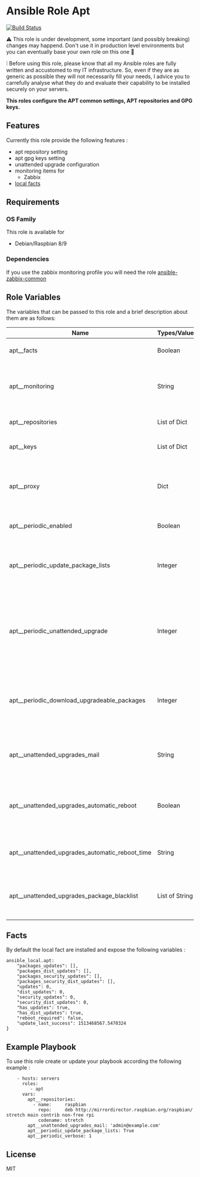 Ansible Role Apt
=========

[![Build Status](https://travis-ci.org/Turgon37/ansible-apt.svg?branch=master)](https://travis-ci.org/Turgon37/ansible-apt)

:warning: This role is under development, some important (and possibly breaking) changes may happend. Don't use it in production level environments but you can eventually base your own role on this one :hammer:

:grey_exclamation: Before using this role, please know that all my Ansible roles are fully written and accustomed to my IT infrastructure. So, even if they are as generic as possible they will not necessarily fill your needs, I advice you to carrefully analyse what they do and evaluate their capability to be installed securely on your servers.

**This roles configure the APT common settings, APT repositories and GPG keys.**

## Features

Currently this role provide the following features :

  * apt repository setting
  * apt gpg keys setting
  * unattended upgrade configuration
  * monitoring items for
    * Zabbix
  * [local facts](#facts)

## Requirements

### OS Family

This role is available for

  * Debian/Raspbian 8/9

### Dependencies

If you use the zabbix monitoring profile you will need the role [ansible-zabbix-common](https://github.com/Turgon37/ansible-zabbix-common)


## Role Variables

The variables that can be passed to this role and a brief description about them are as follows:

| Name                                          | Types/Values   | Description                                                                                           |
| ----------------------------------------------| ---------------|------------------------------------------------------------------------------------------------------ |
| apt__facts                                    | Boolean        | Install the local fact script                                                                         |
| apt__monitoring                               | String         | The name of the monitoring "profile" to use. Available 'zabbix')                                      |
| apt__repositories                             | List of Dict   | see official apt_repository module                                                                    |
| apt__keys                                     | List of Dict   | see official apt_key module                                                                           |
| apt__proxy                                    | Dict           | Configure the http proxy for APT, format of dict  => {host: 'host', port: 8080, https: True}          |
| apt__periodic_enabled                         | Boolean        | Enable periodic cron task for APT                                                                     |
| apt__periodic_update_package_lists            | Integer        | If > 0, automatic apt-get update will be performed by periodic task every n-days                      |
| apt__periodic_unattended_upgrade              | Integer        | If > 0, automatic apt-get upgrade for security updates will be performed by periodic task every n-days|
| apt__periodic_download_upgradeable_packages   | Integer        | If > 0, automatic apt-get download will be performed by periodic task every n-days                    |
| apt__unattended_upgrades_mail                 | String         | Specify the mail address of the recipient for report messages                                         |
| apt__unattended_upgrades_automatic_reboot     | Boolean        | If true, automatic reboot will be performed when needed (kernel upgrade..)                            |
| apt__unattended_upgrades_automatic_reboot_time| String         | A specific time that you allow the servers to be reboot                                               |
| apt__unattended_upgrades_package_blacklist    | List of String | List of package name (regexp allowed) to blacklist from auto upgrade                                  |

## Facts

By default the local fact are installed and expose the following variables :


```
ansible_local.apt:
    "packages_updates": [],
    "packages_dist_updates": [],
    "packages_security_updates": [],
    "packages_security_dist_updates": [],
    "updates": 0,
    "dist_updates": 0,
    "security_updates": 0,
    "security_dist_updates": 0,
    "has_updates": true,
    "has_dist_updates": true,
    "reboot_required": false,
    "update_last_success": 1513468567.5470324
}
```


## Example Playbook

To use this role create or update your playbook according the following example :


```
    - hosts: servers
      roles:
         - apt
      vars:
        apt__repositories:
          - name:     raspbian
            repo:     deb http://mirrordirector.raspbian.org/raspbian/ stretch main contrib non-free rpi
            codename: stretch
        apt__unattended_upgrades_mail: 'admin@example.com'
        apt__periodic_update_package_lists: True
        apt__periodic_verbose: 1
```


## License

MIT